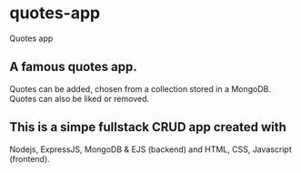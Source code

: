 # quotes-app
  Quotes app

## A famous quotes app.
   Quotes can be added, chosen from a collection stored
   in a MongoDB. Quotes can also be liked or removed.

## This is a simpe fullstack CRUD app created with 
   Nodejs, ExpressJS, MongoDB & EJS (backend) and
   HTML, CSS, Javascript (frontend).